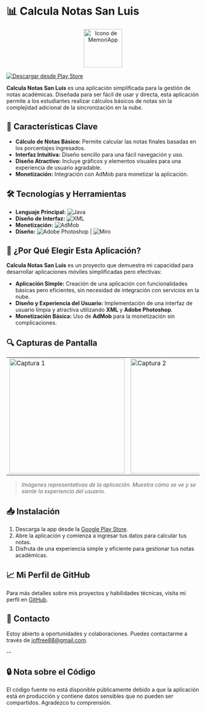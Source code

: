 # 📊 Calcula Notas San Luis

<p align="center">
  <img src="https://play-lh.googleusercontent.com/EUB4tMPlkEpAaP9RfOrzmfAKLE1ccjfAlxSpdBnaB8gzkVewj_VGwrbKH7vdEl9xAA=w240-h480-rw" width="100" alt="Icono de MemoriApp">
</p>

[![Descargar desde Play Store](https://badgen.net/badge/Descargar%20en/Play%20Store/green)](https://play.google.com/store/apps/details?id=com.jop.calculanotassanluis&hl=es_PE)

**Calcula Notas San Luis** es una aplicación simplificada para la gestión de notas académicas. Diseñada para ser fácil de usar y directa, esta aplicación permite a los estudiantes realizar cálculos básicos de notas sin la complejidad adicional de la sincronización en la nube.

## 🚀 Características Clave

- **Cálculo de Notas Básico:** Permite calcular las notas finales basadas en los porcentajes ingresados.
- **Interfaz Intuitiva:** Diseño sencillo para una fácil navegación y uso.
- **Diseño Atractivo:** Incluye gráficos y elementos visuales para una experiencia de usuario agradable.
- **Monetización:** Integración con AdMob para monetizar la aplicación.

## 🛠️ Tecnologías y Herramientas

- **Lenguaje Principal:** ![Java](https://badgen.net/badge/Lenguaje/Java/red)
- **Diseño de Interfaz:** ![XML](https://badgen.net/badge/Diseño/XML/blue)
- **Monetización:** ![AdMob](https://badgen.net/badge/Monetización/AdMob/red)
- **Diseño:** ![Adobe Photoshop](https://badgen.net/badge/Diseño/Photoshop/blue) | ![Miro](https://badgen.net/badge/Colaboración/Miro/pink)

## 🌟 ¿Por Qué Elegir Esta Aplicación?

**Calcula Notas San Luis** es un proyecto que demuestra mi capacidad para desarrollar aplicaciones móviles simplificadas pero efectivas:

- **Aplicación Simple:** Creación de una aplicación con funcionalidades básicas pero eficientes, sin necesidad de integración con servicios en la nube.
- **Diseño y Experiencia del Usuario:** Implementación de una interfaz de usuario limpia y atractiva utilizando **XML** y **Adobe Photoshop**.
- **Monetización Básica:** Uso de **AdMob** para la monetización sin complicaciones.

## 🔍 Capturas de Pantalla

<table>
  <tr>
    <td><img src="https://play-lh.googleusercontent.com/u_9Cq5WqKUOl0cB3MpKoaJ-Apg81ZyrRNkvAroT-xxwOJcyrecf8xhxo4iYdgG3gT6c=w2560-h1440-rw" width="300" alt="Captura 1"></td>
    <td><img src="https://play-lh.googleusercontent.com/RO7lMHLCTTPAFGJbExKJ1Je-sABw5c_f9Z0HeB4kwdUcwPVkVu5_rgQfZnRwnyTEUPo=w2560-h1440-rw" width="300" alt="Captura 2"></td>
  </tr>
</table>

> *Imágenes representativas de la aplicación. Muestra cómo se ve y se siente la experiencia del usuario.*

## 📥 Instalación

1. Descarga la app desde la [Google Play Store](https://play.google.com/store/apps/details?id=com.jop.calculanotassanluis&hl=es_PE).
2. Abre la aplicación y comienza a ingresar tus datos para calcular tus notas.
3. Disfruta de una experiencia simple y eficiente para gestionar tus notas académicas.

## 📈 Mi Perfil de GitHub

Para más detalles sobre mis proyectos y habilidades técnicas, visita mi perfil en [GitHub](https://github.com/JoffreeM).

## 📧 Contacto

Estoy abierto a oportunidades y colaboraciones. Puedes contactarme a través de [joffree88@gmail.com](mailto:joffree88@gmail.com).

--
## 🔒 Nota sobre el Código
El código fuente no está disponible públicamente debido a que la aplicación está en producción y contiene datos sensibles que no pueden ser compartidos. Agradezco tu comprensión.
